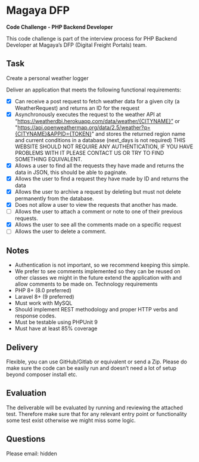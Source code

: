 # Magaya DFP
**Code Challenge - PHP Backend Developer**

This code challenge is part of the interview process for PHP Backend Developer at Magaya’s DFP (Digital Freight Portals) team.

## Task
Create a personal weather logger

Deliver an application that meets the following functional requirements:

- [X] Can receive a post request to fetch weather data for a given city (a WeatherRequest)
   and returns an ID for the request 
- [X] Asynchronously executes the request to the weather API at “https://weatherdbi.herokuapp.com/data/weather/{CITYNAME}” or "https://api.openweathermap.org/data/2.5/weather?q={CITYNAME}&APPID={TOKEN}" and stores the returned region name and current conditions in a database (next_days is not required)
   THIS WEBSITE SHOULD NOT REQUIRE ANY AUTHENTICATION, IF YOU HAVE PROBLEMS WITH IT PLEASE CONTACT US OR TRY TO FIND SOMETHING EQUIVALENT. 
- [X] Allows a user to find all the requests they have made and returns the data in JSON, this should be able to paginate.
- [X] Allows the user to find a request they have made by ID and returns the data
- [X] Allows the user to archive a request by deleting but must not delete permanently from the database. 
- [X] Does not allow a user to view the requests that another has made. 
- [ ] Allows the user to attach a comment or note to one of their previous requests. 
- [X] Allows the user to see all the comments made on a specific request
- [ ] Allows the user to delete a comment.

## Notes
- Authentication is not important, so we recommend keeping this simple.
- We prefer to see comments implemented so they can be reused on other classes we
  might in the future extend the application with and allow comments to be made on.
  Technology requirements
- PHP 8+ (8.0 preferred)
- Laravel 8+ (9 preferred)
- Must work with MySQL
- Should implement REST methodology and proper HTTP verbs and response codes.
- Must be testable using PHPUnit 9
- Must have at least 85% coverage

## Delivery
Flexible, you can use GitHub/Gitlab or equivalent or send a Zip. Please do make sure the code can be easily run and doesn’t need a lot of setup beyond composer install etc. 

## Evaluation
  The deliverable will be evaluated by running and reviewing the attached test. Therefore make sure that for any relevant entry point or functionality some test exist otherwise we might miss some logic. 
  
## Questions
  Please email: hidden
